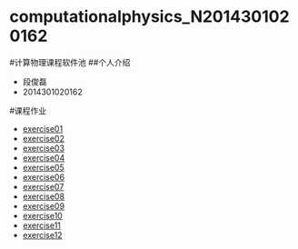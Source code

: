 # computationalphysics_N2014301020162
#计算物理课程软件池
##个人介绍
- 段俊磊 
- 2014301020162

#课程作业
* [exercise01]()
* [exercise02](https://github.com/rrtcc/computationalphysics_N2014301020162/blob/master/Exercise02/Exercise02.md)
* [exercise03](https://github.com/rrtcc/computationalphysics_N2014301020162/blob/master/Exercise03/exercise3.md)
* [exercise04]()
* [exercise05]()
* [exercise06]()
* [exercise07]()
* [exercise08]()
* [exercise09]()
* [exercise10]()
* [exercise11]()
* [exercise12]()
